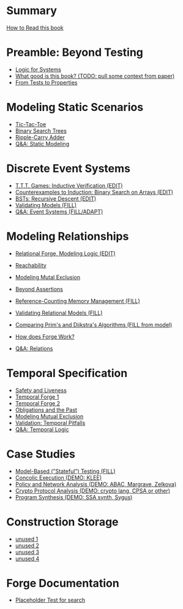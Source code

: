 <!-- This will be ignored by the mdbook parser -->
<!-- # Logic for Systems: Lightweight Formal Methods for the Practical Engineer -->
# Summary 
[How to Read this book](./welcome.md)
<!-- "prefix chapters"; cannot be nested -->

# Preamble: Beyond Testing
- [Logic for Systems](./chapters/manifesto/manifesto.md)
- [What good is this book? (TODO: pull some context from paper)](./chapters/manifesto/job.md) 
- [From Tests to Properties](./chapters/properties/pbt.md)

<!-- # What do tic-tac-toe, binary trees, and operating systems have in common? -->
<!-- STATIC INSTANCES; NO TRANSITIONS YET -->
# Modeling Static Scenarios
- [Tic-Tac-Toe](./chapters/ttt/ttt.md)             
- [Binary Search Trees](./chapters/bst/bst.md)     
- [Ripple-Carry Adder](./chapters/adder/rca.md)   
- [Q&A: Static Modeling](./chapters/qna/static.md) 

<!-- - The challenge of testing
  - Python: tic-tac-toe. Let's test our TTT program.
    - What does it mean to test such a program?
    - Fuzzing (doesn't crash mid-game)
    - Is there only one "best" move? No. Relational problems.
    - Property-based testing (generator vs. is-valid) 
    
    
    - Satisfiability and unsatisfiability
    - => as "if"; classical logic weirdness when it comes up first
    - methodology, shapes
    -->

<!--
- From tests to specification   [ended up doing this in reverse]
    - our is-valid looks really similar to Froglet predicate
    - our generator looks really similar to a different Froglet predicate
    - algorithms differ, specification is forever (random search vs bounded-exhaustive search vs proof vs…) -->

# Discrete Event Systems
- [T.T.T. Games: Inductive Verification (EDIT)](./chapters/ttt/ttt_games.md)
- [Counterexamples to Induction: Binary Search on Arrays (EDIT)](./chapters/inductive/bsearch.md)
- [BSTs: Recursive Descent (EDIT)](./chapters/bst/descent.md)
- [Validating Models (FILL)](./chapters/validation/validating_events.md) 
- [Q&A: Event Systems (FILL/ADAPT)](./chapters/qna/events.md) 

<!-- correspondence??? -->

   <!-- - Froglet: binary search on array model
        - Preservation of invariant
        - Preservation fails: binary search is broken (if the array is too big – see Bloch’s post)
        - Enrichment of invariant -->

<!-- can we trust the model?
        - vacuity, other pitfalls in verification -->

# Modeling Relationships 
- [Relational Forge, Modeling Logic (EDIT)](./chapters/relations/modeling-booleans-1.md)
- [Reachability](./chapters/relations/reachability.md)
- [Modeling Mutal Exclusion](./chapters/relations/sets-induction-mutex.md)
- [Beyond Assertions](./chapters/relations/sets-beyond-assertions.md)
- [Reference-Counting Memory Management (FILL)]()

- [Validating Relational Models (FILL)]()
- [Comparing Prim's and Dijkstra's Algorithms (FILL from model)]()
- [How does Forge Work?](./chapters/solvers/bounds_booleans_how_forge_works.md)
- [Q&A: Relations]() 

<!-- ## Atoms from bits (Relational Forge)
 
  - Relations in Forge (cities, objects/heap, course requirements, ACL synthesis)
	- Lab follow-up: reference-counting GC

  - Relational: Boolean logic (modeled)

  - Relational: Prim’s algorithm (modeled, validation)
  - Prim's vs. Dijkstra's (both so alike, but so different)

  - Validation (part 2)
     - domain vs. system, “optional” predicates, combinations and consistency

  - Correspondence between models, abstraction functions
  - Tying it all together: how does Forge work?
 -->

# Temporal Specification
- [Safety and Liveness](./chapters/temporal/liveness_and_lassos.md)
- [Temporal Forge 1](./chapters/temporal/temporal_operators.md)
- [Temporal Forge 2](./chapters/temporal/temporal_operators_2.md)
- [Obligations and the Past](./chapters/temporal/obligations_past.md)
- [Modeling Mutual Exclusion](./chapters/temporal/fixing_lock_temporal.md)
- [Validation: Temporal Pitfalls]()
- [Q&A: Temporal Logic]() 

<!--  
## Tomorrow and Tomorrow and Tomorrow (Temporal Forge)

  - Relational: Mutual exclusion: "Lock 1" from 1760 (raising flags)
      - Back to induction: mutual-exclusion preserved
      - But non-starvation is more subtle, calls for more language power!

  - Temporal: basic model (counter, lights puzzle) LTL, liveness, and lassos
      - eventually, always, next state
      - until
      - past-time operators

  - Temporal: Lock1: Deadlock vs. Livelock
      - Modeling "Oops" for Lock1

  - Temporal: "Lock 2" from 1760 (polite processes)
      - Modeling "Oops" for Lock2: The importance of a good domain model

  - Temporal: Peterson's lock (combining Lock1 + Lock2)
      - Fairness: precondition or property?

  - Validation (part 3): temporal pitfalls
  -->

# Case Studies
- [Model-Based ("Stateful") Testing (FILL)]()
- [Concolic Execution (DEMO: KLEE)]()
- [Policy and Network Analysis (DEMO: ABAC, Margrave, Zelkova)]()
- [Crypto Protocol Analysis (DEMO: crypto lang, CPSA or other)]()
- [Program Synthesis (DEMO: SSA synth, Sygus)]()

<!-- ## Case Studies: Applications and Demos

  - Policy / firewall analysis, control
    - Reading: Zelkova, Azure
    - Demo: ABAC language

  - Crypto
    - Reading: CPSA, ProVerif, (+ the one with pictures we cited)
    - Demo: Needham-Schr. Language

  - Synthesis
    - Reading: SSA bit-vector function synthesis, SyGuS
    - Demo: Resistor / novelty clock language

  - …many more…

  - Model-based testing (“stateful testing”) 
     - Hypothesis
     - (Need a good MBT example to use Forge for test generation. Another DSL input?) -->


  
<!-- ## Forge documentation (living document)

- Docs and book should be combined. -->

<!-- ## Modeling Tips

- Guide to debugging models
  - the evaluator 
  - cores 
- tips and tricks
- modeling pitfalls (a la Jackson) – higher-order quant, bounds, etc.  
 -->




<!-- ## Solvers and algorithms

  - Boolean SAT (DPLL)

  - Propositional Resolution
    - Model (likely can’t model full SAT runs, but can model steps)

  - Tracking learned clauses in SAT

  - SMT: eager vs. lazy, boolean skeletons
  - SMT: example theory solver: integer inequalities

  - CEGIS

  - Decidability, completeness, and incompleteness -->

# Construction Storage
- [unused 1](./chapters/solvers/cegis.md)
- [unused 2](./chapters/solvers/dpll.md)
- [unused 3](./chapters/solvers/resolution.md)
- [unused 4](./chapters/solvers/smt.md)


# Forge Documentation
- [Placeholder Test for search](./chapters/docs/test.md)


<!-- ## Exercises

Python:
  - PBT
Froglet:
  - ABAC + Intro Froglet (family trees)
  - Physical keys and locks
  - Curiosity Modeling (hard to put into a textbook, but can frame it)
Relational Forge:
  - Memory management
Temporal Forge:
  - River crossing, correspond. between puzzles
  - Tortoise and Hare algorithm
  - Elevators
Algorithms:
  - SAT + PBT
  - SAT + Resolution + PBT
SMT:
  - Pythagorean triples
  - Kenken
  - Synthesis

-->
